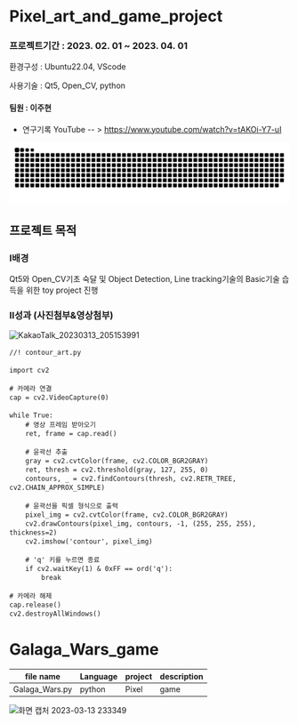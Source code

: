# Pixel_art_and_game_project

### 프로젝트기간 : 2023. 02. 01 ~ 2023. 04. 01

환경구성 : Ubuntu22.04, VScode

사용기술 : Qt5, Open_CV, python

#### 팀원 : 이주현
  
  - 연구기록 YouTube -- > https://www.youtube.com/watch?v=tAKOi-Y7-uI
  
  ![github contribution grid snake animation](https://raw.githubusercontent.com/borongyuan/borongyuan/output/github-contribution-grid-snake.svg)
##  프로젝트 목적
###  Ⅰ배경 

Qt5와 Open_CV기초 숙달 및 Object Detection, Line tracking기술의 Basic기술 습득을 위한 toy project 진행


###  Ⅱ성과 (사진첨부&영상첨부)

![KakaoTalk_20230313_205153991](https://user-images.githubusercontent.com/84003327/224695583-de78c9ae-b51a-4ef4-a656-8111dbae44f2.jpg)

```
//! contour_art.py

import cv2

# 카메라 연결
cap = cv2.VideoCapture(0)

while True:
    # 영상 프레임 받아오기
    ret, frame = cap.read()
    
    # 윤곽선 추출
    gray = cv2.cvtColor(frame, cv2.COLOR_BGR2GRAY)
    ret, thresh = cv2.threshold(gray, 127, 255, 0)
    contours, _ = cv2.findContours(thresh, cv2.RETR_TREE, cv2.CHAIN_APPROX_SIMPLE)
    
    # 윤곽선을 픽셀 형식으로 출력
    pixel_img = cv2.cvtColor(frame, cv2.COLOR_BGR2GRAY)
    cv2.drawContours(pixel_img, contours, -1, (255, 255, 255), thickness=2)
    cv2.imshow('contour', pixel_img)
    
    # 'q' 키를 누르면 종료
    if cv2.waitKey(1) & 0xFF == ord('q'):
        break

# 카메라 해제
cap.release()
cv2.destroyAllWindows()
```



# Galaga_Wars_game

|file name|Language|project|description|
|------|------|-----|-----|  
|Galaga_Wars.py|python|Pixel|game|

<img width="300" alt="화면 캡처 2023-03-13 233349" src="https://user-images.githubusercontent.com/84003327/224745028-809b1c0e-6edb-4bf9-9243-681bac68f0b6.png">



